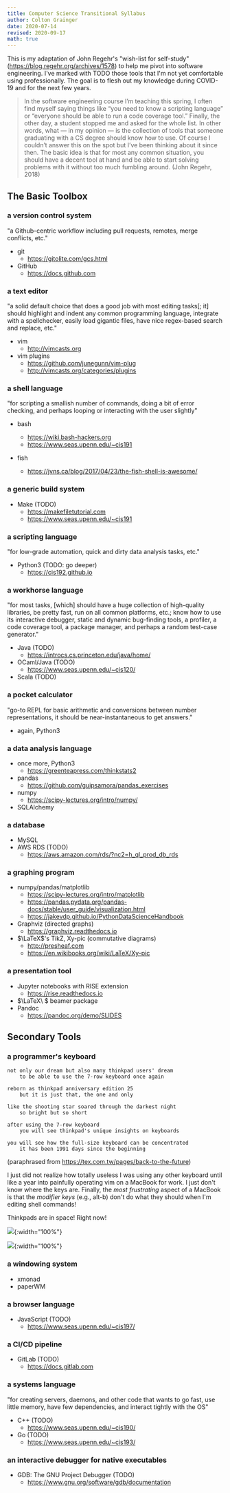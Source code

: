 ```yaml
---
title: Computer Science Transitional Syllabus
author: Colton Grainger
date: 2020-07-14
revised: 2020-09-17
math: true
---
```


This is my adaptation of John Regehr's "wish-list for self-study" (<https://blog.regehr.org/archives/1578>) to help me pivot into software engineering. I've marked with TODO those tools that I'm not yet comfortable using professionally. The goal is to flesh out my knowledge during COVID-19 and for the next few years.

> In the software engineering course I’m teaching this spring, I often find myself saying things like “you need to know a scripting language” or “everyone should be able to run a code coverage tool.” Finally, the other day, a student stopped me and asked for the whole list. In other words, what — in my opinion — is the collection of tools that someone graduating with a CS degree should know how to use. Of course I couldn’t answer this on the spot but I’ve been thinking about it since then. The basic idea is that for most any common situation, you should have a decent tool at hand and be able to start solving problems with it without too much fumbling around. (John Regehr, 2018)


## The Basic Toolbox

### a version control system

"a Github-centric workflow including pull requests, remotes, merge conflicts, etc."

- git 
    - <https://gitolite.com/gcs.html>
- GitHub 
    - <https://docs.github.com>

### a text editor

"a solid default choice that does a good job with most editing tasks[; it] should highlight and indent any common programming language, integrate with a spellchecker, easily load gigantic files, have nice regex-based search and replace, etc."

- vim 
    - <http://vimcasts.org>
- vim plugins
    - <https://github.com/junegunn/vim-plug>
    - <http://vimcasts.org/categories/plugins>

### a shell language

"for scripting a smallish number of commands, doing a bit of error checking, and perhaps looping or interacting with the user slightly"

- bash 
    - <https://wiki.bash-hackers.org>
    - <https://www.seas.upenn.edu/~cis191>

- fish 
    - <https://jvns.ca/blog/2017/04/23/the-fish-shell-is-awesome/>

### a generic build system

- Make  (TODO)
    - <https://makefiletutorial.com>
    - <https://www.seas.upenn.edu/~cis191>

### a scripting language

"for low-grade automation, quick and dirty data analysis tasks, etc."

- Python3 (TODO: go deeper)
    - <https://cis192.github.io>

### a workhorse language

"for most tasks, [which] should have a huge collection of high-quality libraries, be pretty fast, run on all common platforms, etc.; know how to use its interactive debugger, static and dynamic bug-finding tools, a profiler, a code coverage tool, a package manager, and perhaps a random test-case generator."

- Java (TODO)
    - <https://introcs.cs.princeton.edu/java/home/>
- OCaml/Java (TODO)
    - <https://www.seas.upenn.edu/~cis120/>
- Scala (TODO)

### a pocket calculator

"go-to REPL for basic arithmetic and conversions between number representations, it should be near-instantaneous to get answers."

- again, Python3

### a data analysis language

- once more, Python3
    - <https://greenteapress.com/thinkstats2>
- pandas 
    - <https://github.com/guipsamora/pandas_exercises>
- numpy 
    - <https://scipy-lectures.org/intro/numpy/>
- SQLAlchemy

### a database

- MySQL
- AWS RDS (TODO)
    - <https://aws.amazon.com/rds/?nc2=h_ql_prod_db_rds>

### a graphing program

- numpy/pandas/matplotlib 
    - <https://scipy-lectures.org/intro/matplotlib>
    - <https://pandas.pydata.org/pandas-docs/stable/user_guide/visualization.html>
    - <https://jakevdp.github.io/PythonDataScienceHandbook>
- Graphviz (directed graphs)
    - <https://graphviz.readthedocs.io>
- $\LaTeX$'s TikZ, Xy-pic (commutative diagrams)
    - <http://presheaf.com>
    - <https://en.wikibooks.org/wiki/LaTeX/Xy-pic>

### a presentation tool

- Jupyter notebooks with RISE extension 
    - <https://rise.readthedocs.io>
- $\LaTeX\ $ beamer package
- Pandoc
    - <https://pandoc.org/demo/SLIDES>


## Secondary Tools

### a programmer's keyboard

```
not only our dream but also many thinkpad users' dream
    to be able to use the 7-row keyboard once again

reborn as thinkpad anniversary edition 25
    but it is just that, the one and only

like the shooting star soared through the darkest night
    so bright but so short

after using the 7-row keyboard
    you will see thinkpad's unique insights on keyboards

you will see how the full-size keyboard can be concentrated
    it has been 1991 days since the beginning
```
(paraphrased from <https://tex.com.tw/pages/back-to-the-future>)

I just did not realize how totally useless I was using any other keyboard until like a year into painfully operating vim on a MacBook for work. I just don't know where the keys are. Finally, the *most frustrating* aspect of a MacBook is that the *modifier keys* (e.g., alt-b) don't do what they should when I'm editing shell commands! 

Thinkpads are in space! Right now!

![](https://upload.wikimedia.org/wikipedia/commons/0/05/TORU_docking_system.jpg){:width="100%"}

![](https://upload.wikimedia.org/wikipedia/commons/b/b9/Wikimania_hackathon_1.JPG){:width="100%"}

### a windowing system

- xmonad
- paperWM

### a browser language 

- JavaScript (TODO) 
    - <https://www.seas.upenn.edu/~cis197/>

### a CI/CD pipeline

- GitLab (TODO) 
    - <https://docs.gitlab.com>

### a systems language

 "for creating servers, daemons, and other code that wants to go fast, use little memory, have few dependencies, and interact tightly with the OS"

- C++ (TODO)
    - <https://www.seas.upenn.edu/~cis190/>
- Go (TODO)
    - <https://www.seas.upenn.edu/~cis193/>

### an interactive debugger for native executables

- GDB: The GNU Project Debugger (TODO)
    - <https://www.gnu.org/software/gdb/documentation>

